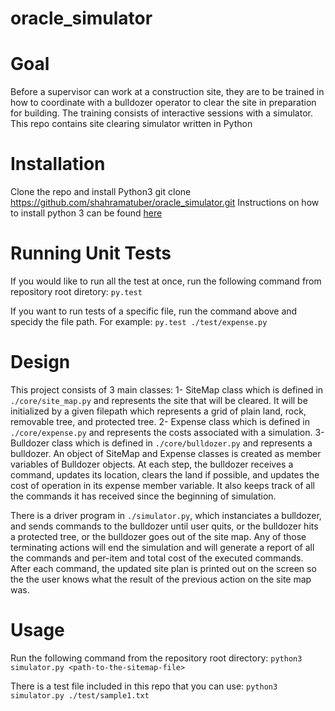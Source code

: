# oracle_simulator

# Goal
Before a supervisor can work at a construction site, they are to be trained in how to coordinate with a bulldozer operator to clear the site in preparation for building. The training consists of interactive sessions with a simulator. This repo contains site clearing simulator written in Python

# Installation
Clone the repo and install Python3
git clone https://github.com/shahramatuber/oracle_simulator.git
Instructions on how to install python 3 can be found [here](https://realpython.com/installing-python/)

# Running Unit Tests
If you would like to run all the test at once, run the following command from repository root diretory:
`py.test`

If you want to run tests of a specific file, run the command above and specidy the file path. For example:
`py.test ./test/expense.py`

# Design 
This project consists of 3 main classes:
1- SiteMap class which is defined in `./core/site_map.py` and represents the site that will be cleared. It will be initialized by a given filepath which represents a grid of plain land, rock, removable tree, and protected tree.
2- Expense class which is defined in `./core/expense.py` and represents the costs associated with a simulation.
3- Bulldozer class which is defined in `./core/bulldozer.py` and represents a bulldozer. An object of SiteMap and Expense classes is created as member variables of Bulldozer objects. At each step, the bulldozer receives a command, updates its location, clears the land if possible, and updates the cost of operation in its expense member variable. It also keeps track of all the commands it has received since the beginning of simulation.

There is a driver program in `./simulator.py`, which instanciates a bulldozer, and sends commands to the bulldozer until user quits, or the bulldozer hits a protected tree, or the bulldozer goes out of the site map. Any of those terminating actions will end the simulation and will generate a report of all the commands and per-item and total cost of the executed commands. 
After each command, the updated site plan is printed out on the screen so the the user knows what the result of the previous action on the site map was.

# Usage
Run the following command from the repository root directory:
`python3 simulator.py <path-to-the-sitemap-file>`
  
There is a test file included in this repo that you can use:
`python3 simulator.py ./test/sample1.txt`

